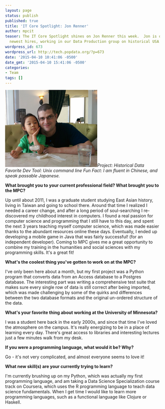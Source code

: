 ```yaml
---
layout: page
status: publish
published: true
title: 'IT Core Spotlight: Jon Renner'
author: mpcit
teaser: The IT Core Spotlight shines on Jon Renner this week.  Jon is one of our
  newest hires, working in our Data Production group on historical USA census data.
wordpress_id: 673
wordpress_url: http://tech.popdata.org/?p=673
date: '2015-04-10 10:41:06 -0500'
date_gmt: '2015-04-10 15:41:06 -0500'
categories:
- Team
tags: []
---
```

<i><a href="/images/jon-renner_imag0077.png"><img class=" size-medium wp-image-674 alignright" src="/images/jon-renner_imag0077-300x250.png" alt="jon-renner_imag0077" width="300" height="250" /></a>Project: Historical Data</i>
<i>Favorite Dev Tool: Unix command line</i>
<i>Fun Fact: I am fluent in Chinese, and speak passable Japanese.</i>

 

<strong>What brought you to your current professional field? What brought you to the MPC?</strong>

Up until about 2011, I was a graduate student studying East Asian history, living in Taiwan and going to school there.  Around that time I realized I needed a career change, and after a long period of soul-searching I re-discovered my childhood interest in computers.  I found a real passion for computer science and programming that I still have to this day, and spent the next 3 years teaching myself computer science, which was made easier thanks to the abundant resources online these days. Eventually, I ended up developing a mobile game in Java that was fairly successful! (for an independent developer). Coming to MPC gives me a great opportunity to combine my training in the humanities and social sciences with my programming skills. It's a great fit!

 

<strong>What's the coolest thing you've gotten to work on at the MPC?</strong>

I've only been here about a month, but my first project was a Python program that converts data from an Access database to a Postgres database.  The interesting part was writing a comprehensive test suite that makes sure every single row of data is still correct after being imported, which was made challenging by some of the quirks and differences between the two database formats and the original un-ordered structure of the data.

<strong><strong> </strong></strong>

<strong>What's your favorite thing about working at the University of Minnesota?</strong>

I was a student here back in the early 2000s, and since that time I've loved the atmosphere on the campus.  It's really energizing to be in a place of learning every day.  There's great access to libraries and interesting lectures just a few minutes walk from my desk.

<strong><strong> </strong></strong>

<strong>If you were a programming language, what would it be? Why?</strong>

Go - it's not very complicated, and almost everyone seems to love it!

 

<strong>What new skill(s) are your currently trying to learn?</strong>

I'm currently brushing up on my Python, which was actually my first programming language, and am taking a Data Science Specialization course track on Coursera, which uses the R programming language to teach data science fundamentals.  When I get time I would like to learn more programming languages, such as a functional language like Clojure or Haskell.

